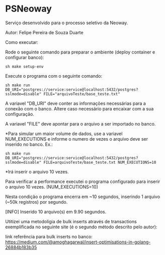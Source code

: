 # PSNeoway
Serviço desenvolvido para o processo seletivo da Neoway.

Autor: Felipe Pereira de Souza Duarte




Como executar:

Rode o seguinte comando para preparar o ambiente (deploy container e configurar banco):

```sh make setup-env```

Execute o programa com o seguinte comando:

```sh make run DB_URI="postgres://service:service@localhost:5432/postgres?sslmode=disable" FILE="arquivoTeste/base_teste.txt"```

A variavel "DB_URI" deve conter as informações necessárias para a conexão com o banco. Altere caso necessário para encaixar com a sua configuração.

A variavel "FILE" deve apontar para o arquivo a ser importado no banco.

*Para simular um maior volume de dados, use a variavel NUM_EXECUTIONS e informe o numero de vezes o arquivo deve ser inserido no banco. Ex.:

```sh make run DB_URI="postgres://service:service@localhost:5432/postgres?sslmode=disable" FILE=arquivoTeste/base_teste.txt NUM_EXECUTIONS=10```

*Irá inserir o arquivo 10 vezes.


Para verificar a performance executei o programa configurado para inserir o arquivo 10 vezes. (NUM_EXECUTIONS=10)

Nesta condição o programa encerra em ~10 segundos, inserindo 1 arquivo (~50k registros) por segundo.

[INFO] Inserido 10 arquivo(s) em 9.90 segundos.

Utitizei uma metodoligia de bulk inserts através de transactions exemplificada no seguinte site (é o segundo método descrito pelo autor):

link referência para bulk inserts no banco: https://medium.com/@amoghagarwal/insert-optimisations-in-golang-26884b183b35
